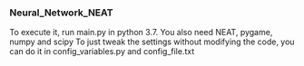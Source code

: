 ### Neural_Network_NEAT

To execute it, run main.py in python 3.7.
You also need NEAT, pygame, numpy and scipy
To just tweak the settings without modifying the code, you can do it in config_variables.py and config_file.txt
